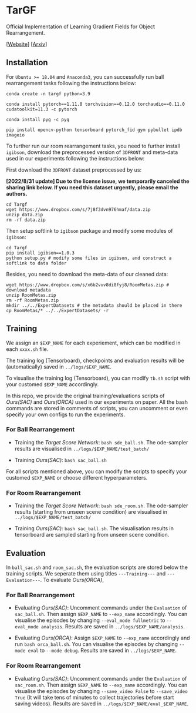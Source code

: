 # TarGF
Official Implementation of Learning Gradient Fields for Object Rearrangement.

[[Website](https://sites.google.com/view/targf/)] [[Arxiv](https://arxiv.org/abs/2209.00853)]

## Installation
For `Ubuntu >= 18.04` and `Anaconda3`, you can successfully run ball rearrangement tasks following the instructions below:

```
conda create -n targf python=3.9

conda install pytorch==1.11.0 torchvision==0.12.0 torchaudio==0.11.0 cudatoolkit=11.3 -c pytorch

conda install pyg -c pyg

pip install opencv-python tensorboard pytorch_fid gym pybullet ipdb imageio 
```

To further run our room rearrangement tasks, you need to further install `igibson`, download the preprocessed version of `3DFRONT` and meta-data used in our experiments following the instructions below:

First download the `3DFRONT` dataset preprocessed by us:

**[2022/8/31 update] Due to the license issue, we temporarily canceled the sharing link below. If you need this dataset urgently, please email the authors.**

```
cd Targf
wget https://www.dropbox.com/s/7j8f3dvn976hmaf/data.zip
unzip data.zip
rm -rf data.zip
```

Then setup softlink to `igibson` package and modify some modules of `igibson`:

```
cd Targf
pip install igibson==1.0.3
python setup.py # modify some files in igibson, and construct a softlink to data folder

```


Besides, you need to download the meta-data of our cleaned data:

```
wget https://www.dropbox.com/s/x6b2vuv8di8fyj8/RoomMetas.zip # download metadata
unzip RoomMetas.zip
rm -rf RoomMetas.zip
mkdir ../../ExpertDatasets # the metadata should be placed in there
cp RoomMetas/* ../../ExpertDatasets/ -r
```

## Training 
We assign an `$EXP_NAME` for each experiement, which can be modified in each `xxxx.sh` file.

The training log (Tensorboard), checkpoints and evaluation results will be (automatically) saved in `../logs/$EXP_NAME`.

To visualise the training log (Tensorboard), you can modify `tb.sh` script with your customed `$EXP_NAME` accordingly.

In this repo, we provide the original training/evaluations scripts of *Ours(SAC)* and *Ours(ORCA)* used in our experiments on paper. 
All the bash commands are stored in comments of scripts, you can uncomment or even specify your own configs to run the experiments.

<!-- For more baselines' scripts and implementation, we defer to XXXXX. -->

### For Ball Rearrangement
- Training the *Target Score Network*: 
`bash sde_ball.sh`. The ode-sampler results are visualised in `../logs/$EXP_NAME/test_batch/`

- Training *Ours(SAC)*: 
`bash sac_ball.sh` 

For all scripts mentioned above, you can modify the scripts to specify your customed `$EXP_NAME` or choose different hyperparameters.

### For Room Rearrangement

- Training the *Target Score Network*: 
`bash sde_room.sh`. The ode-sampler results (starting from unseen scene condition) are visualised in `../logs/$EXP_NAME/test_batch/`

- Training *Ours(SAC)*: 
`bash sac_ball.sh`. The visualisation results in tensorboard are sampled starting from unseen scene condition.

## Evaluation

In `ball_sac.sh` and `room_sac.sh`, the evaluation scripts are stored below the training scripts. We seperate them using titles `---Training---` and `---Evaluation---`. 
To evaluate *Ours(ORCA)*, 

### For Ball Rearrangement
- Evaluating *Ours(SAC)*: 
Uncomment commands under the `Evaluation` of `sac_ball.sh`. Then assign `$EXP_NAME` to `--exp_name` accordingly. You can visualise the episodes by changing `--eval_mode fullmetric` to `--eval_mode analysis`. Results are saved in `../logs/$EXP_NAME/analysis`.


- Evaluating *Ours(ORCA)*: 
Assign `$EXP_NAME` to `--exp_name` accordingly and run `bash orca_ball.sh`. You can visualise the episodes by changing `--mode eval` to `--mode debug`. Results are saved in `../logs/$EXP_NAME`.

### For Room Rearrangement

- Evaluating *Ours(SAC)*: 
Uncomment commands under the `Evaluation` of `sac_room.sh`. Then assign `$EXP_NAME` to `--exp_name` accordingly. You can visualise the episodes by changing `--save_video False` to `--save_video True` (It will take tens of minutes to collect trajectories before start saving videos). Results are saved in `../logs/$EXP_NAME/eval_$EXP_NAME`.








